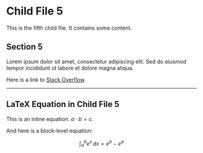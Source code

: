 # Child File 5

This is the fifth child file. It contains some content.

## Section 5

Lorem ipsum dolor sit amet, consectetur adipiscing elit. Sed do eiusmod tempor incididunt ut labore et dolore magna aliqua.

Here is a link to [Stack Overflow](https://stackoverflow.com/).

---

## LaTeX Equation in Child File 5

This is an inline equation: $a \cdot b = c$.

And here is a block-level equation:

$$
\int_{a}^{b} e^x \, dx = e^b - e^a
$$
